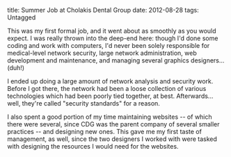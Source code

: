 title: Summer Job at Cholakis Dental Group
date: 2012-08-28
tags: Untagged

This was my first formal job, and it went about as smoothly as you would expect.
I was really thrown into the deep-end here: though I'd done some coding and work
with computers, I'd never been solely responsible for medical-level network
security, large network administration, web development and maintenance, and
managing several graphics designers... (duh!)

I ended up doing a large amount of network analysis and security work. Before I
got there, the network had been a loose collection of various technologies which
had been poorly tied together, at best. Afterwards... well, they're called
"security standards" for a reason.

I also spent a good portion of my time maintaining websites -- of which there
were several, since CDG was the parent company of several smaller practices --
and designing new ones. This gave me my first taste of management, as well,
since the two designers I worked with were tasked with designing the resources
I would need for the websites.
